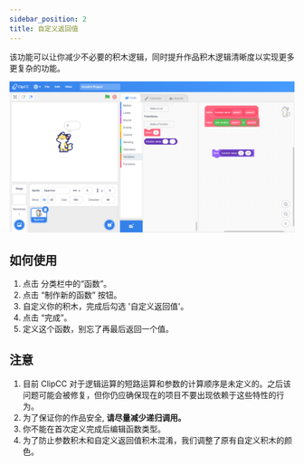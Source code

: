 ```yaml
---
sidebar_position: 2
title: 自定义返回值
---
```


该功能可以让你减少不必要的积木逻辑，同时提升作品积木逻辑清晰度以实现更多更复杂的功能。

![自定义返回值](/img/custom-reporter.png)

## 如何使用
1. 点击 分类栏中的“函数”。
2. 点击 “制作新的函数” 按钮。
3. 自定义你的积木，完成后勾选 '自定义返回值'。
4. 点击 “完成”。
5. 定义这个函数，别忘了再最后返回一个值。

## 注意
1. 目前 ClipCC 对于逻辑运算的短路运算和参数的计算顺序是未定义的。之后该问题可能会被修复，但你仍应确保现在的项目不要出现依赖于这些特性的行为。
2. 为了保证你的作品安全, **请尽量减少递归调用。**
3. 你不能在首次定义完成后编辑函数类型。
4. 为了防止参数积木和自定义返回值积木混淆，我们调整了原有自定义积木的颜色。